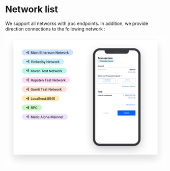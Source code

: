 # Network list 

We support all networks with jrpc endpoints. In addition, we provide direction connections to the following network : 

![Network list](../.gitbook/assets/networklist.png)